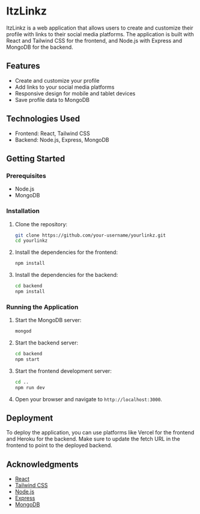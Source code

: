 # ItzLinkz

ItzLinkz is a web application that allows users to create and customize their profile with links to their social media platforms. The application is built with React and Tailwind CSS for the frontend, and Node.js with Express and MongoDB for the backend.

## Features

-   Create and customize your profile
-   Add links to your social media platforms
-   Responsive design for mobile and tablet devices
-   Save profile data to MongoDB

## Technologies Used

-   Frontend: React, Tailwind CSS
-   Backend: Node.js, Express, MongoDB

## Getting Started

### Prerequisites

-   Node.js
-   MongoDB

### Installation

1. Clone the repository:

    ```sh
    git clone https://github.com/your-username/yourlinkz.git
    cd yourlinkz
    ```

2. Install the dependencies for the frontend:

    ```sh
    npm install
    ```

3. Install the dependencies for the backend:

    ```sh
    cd backend
    npm install
    ```

### Running the Application

1. Start the MongoDB server:

    ```sh
    mongod
    ```

2. Start the backend server:

    ```sh
    cd backend
    npm start
    ```

3. Start the frontend development server:

    ```sh
    cd ..
    npm run dev
    ```

4. Open your browser and navigate to `http://localhost:3000`.

## Deployment

To deploy the application, you can use platforms like Vercel for the frontend and Heroku for the backend. Make sure to update the fetch URL in the frontend to point to the deployed backend.

## Acknowledgments

-   [React](https://reactjs.org/)
-   [Tailwind CSS](https://tailwindcss.com/)
-   [Node.js](https://nodejs.org/)
-   [Express](https://expressjs.com/)
-   [MongoDB](https://www.mongodb.com/)

